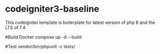 # codeigniter3-baseline
This codeigniter template is boilerplate for latest version of php 8 and the LTS of 7.4

#Build
Docker compose up -d --build

#Test
vendor/bin/phpunit -c tests/